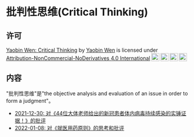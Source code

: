 # 批判性思维(Critical Thinking)

## 许可

<p xmlns:cc="http://creativecommons.org/ns#" xmlns:dct="http://purl.org/dc/terms/"><a property="dct:title" rel="cc:attributionURL" href="https://github.com/yaobinwen/Critical-Thinking">Yaobin Wen: Critical Thinking</a> by <a rel="cc:attributionURL dct:creator" property="cc:attributionName" href="https://github.com/yaobinwen">Yaobin Wen</a> is licensed under <a href="http://creativecommons.org/licenses/by-nc-nd/4.0/?ref=chooser-v1" target="_blank" rel="license noopener noreferrer" style="display:inline-block;">Attribution-NonCommercial-NoDerivatives 4.0 International<img style="height:22px!important;margin-left:3px;vertical-align:text-bottom;" src="https://mirrors.creativecommons.org/presskit/icons/cc.svg?ref=chooser-v1"><img style="height:22px!important;margin-left:3px;vertical-align:text-bottom;" src="https://mirrors.creativecommons.org/presskit/icons/by.svg?ref=chooser-v1"><img style="height:22px!important;margin-left:3px;vertical-align:text-bottom;" src="https://mirrors.creativecommons.org/presskit/icons/nc.svg?ref=chooser-v1"><img style="height:22px!important;margin-left:3px;vertical-align:text-bottom;" src="https://mirrors.creativecommons.org/presskit/icons/nd.svg?ref=chooser-v1"></a></p>

## 内容

"批判性思维"是"the objective analysis and evaluation of an issue in order to form a judgment"。

- [2021-12-30: 对《44位大体老师给出的新冠患者体内病毒持续感染的实锤证据！》的批评](./Essays/2021/2021-12-30.md)
- [2022-01-08: 对《就医用药原则》的思考和批评](./Essays/2022/2022-01-08.md)
